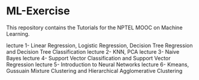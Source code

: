 # ML-Exercise

This repository contains the Tutorials for the NPTEL MOOC on Machine Learning.

lecture 1- Linear Regression, Logistic Regression, Decision Tree Regression and Decision Tree Classification
lecture 2- KNN, PCA
lecture 3- Naive Bayes
lecture 4- Support Vector Classification and Support Vector Regression
lecture 5- Introduction to Neural Networks
lecture 6- Kmeans, Gussuain Mixture Clustering and Hierarchical Agglomerative Clustering
